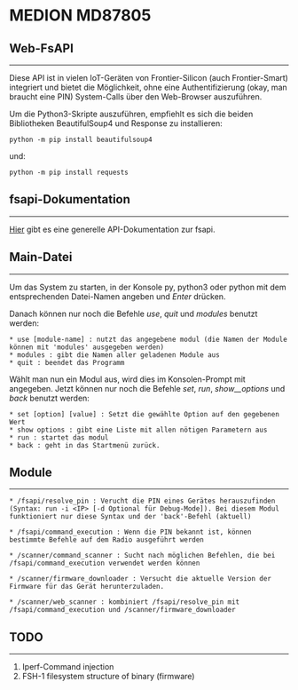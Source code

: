 # MEDION MD87805

## Web-FsAPI
-----------

Diese API ist in vielen IoT-Geräten von Frontier-Silicon (auch Frontier-Smart) integriert und bietet die Möglichkeit, ohne eine Authentifizierung (okay, man braucht eine PIN) System-Calls über den Web-Browser auszuführen.

Um die Python3-Skripte auszuführen, empfiehlt es sich die beiden Bibliotheken BeautifulSoup4 und Response zu installieren:

    python -m pip install beautifulsoup4 
und:

    python -m pip install requests

 
 ## fsapi-Dokumentation
 ----------
[Hier](https://github.com/flammy/fsapi/blob/master/FSAPI.md) gibt es eine generelle API-Dokumentation zur fsapi.


## Main-Datei
-------------
Um das System zu starten, in der Konsole py, python3 oder python mit dem entsprechenden Datei-Namen angeben und _Enter_ drücken.

Danach können nur noch die Befehle _use_, _quit_ und _modules_ benutzt werden:

    * use [module-name] : nutzt das angegebene modul (die Namen der Module können mit 'modules' ausgegeben werden)
    * modules : gibt die Namen aller geladenen Module aus
    * quit : beendet das Programm

Wählt man nun ein Modul aus, wird dies im Konsolen-Prompt mit angegeben. Jetzt können nur noch die Befehle _set_, _run_, _show__options_ und _back_ benutzt werden:

    * set [option] [value] : Setzt die gewählte Option auf den gegebenen Wert
    * show options : gibt eine Liste mit allen nötigen Parametern aus
    * run : startet das modul
    * back : geht in das Startmenü zurück.

## Module
-----------

    * /fsapi/resolve_pin : Verucht die PIN eines Gerätes herauszufinden (Syntax: run -i <IP> [-d Optional für Debug-Mode]). Bei diesem Modul funktioniert nur diese Syntax und der 'back'-Befehl (aktuell)
    
    * /fsapi/command_execution : Wenn die PIN bekannt ist, können bestimmte Befehle auf dem Radio ausgeführt werden

    * /scanner/command_scanner : Sucht nach möglichen Befehlen, die bei /fsapi/command_execution verwendet werden können

    * /scanner/firmware_downloader : Versucht die aktuelle Version der Firmware für das Gerät herunterzuladen.

    * /scanner/web_scanner : kombiniert /fsapi/resolve_pin mit /fsapi/command_execution und /scanner/firmware_downloader

## TODO
------------
1. Iperf-Command injection
2. FSH-1 filesystem structure of binary (firmware)





 
    